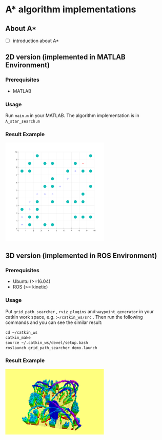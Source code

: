 # A* algorithm implementations 

## About A*

- [ ] introduction about A*

## 2D version (implemented in MATLAB Environment)
### Prerequisites

- MATLAB

### Usage

Run  `main.m`  in your MATLAB. The algorithm implementation is in `A_star_search.m` 

### Result Example
<img src="Matlab\result\result2.png" style="zoom:30%;" />

## 3D version (implemented in ROS Environment)

### Prerequisites

- Ubuntu (>=16.04)
- ROS (>= kinetic)

### Usage

Put  `grid_path_searcher` , `rviz_plugins` and `waypoint_generator` in your catkin work space, e.g. :`~/catkin_ws/src` . Then run  the following commands and you can see the similar  result:

```shell
cd ~/catkin_ws
catkin_make
source ~/.catkin_ws/devel/setup.bash
roslaunch grid_path_searcher demo.launch
```

### Result Example

<img src="ROS\images\euclidean.png" style="zoom:30%;" />